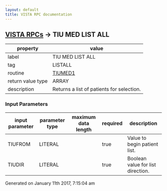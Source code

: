 ```yaml
---
layout: default
title: VISTA RPC documentation
---
```




## [VISTA RPCs](TableOfContent.md) &#8594; TIU MED LIST ALL 

 property | value 
--- | --- 
 label | TIU MED LIST ALL
 tag | LISTALL
 routine | [TIUMED1](http://code.osehra.org/dox/Routine_TIUMED1_source.html)
 return value type | ARRAY
 description | Returns a list of patients for selection.

### Input Parameters

| input parameter | parameter type | maximum data length | required | description | 
| --- | --- | --- | --- | --- | 
| TIUFROM | LITERAL |  | true | Value to begin patient list. | 
| TIUDIR | LITERAL |  | true | Boolean value for list direction. | 




 Generated on January 11th 2017, 7:15:04 am
